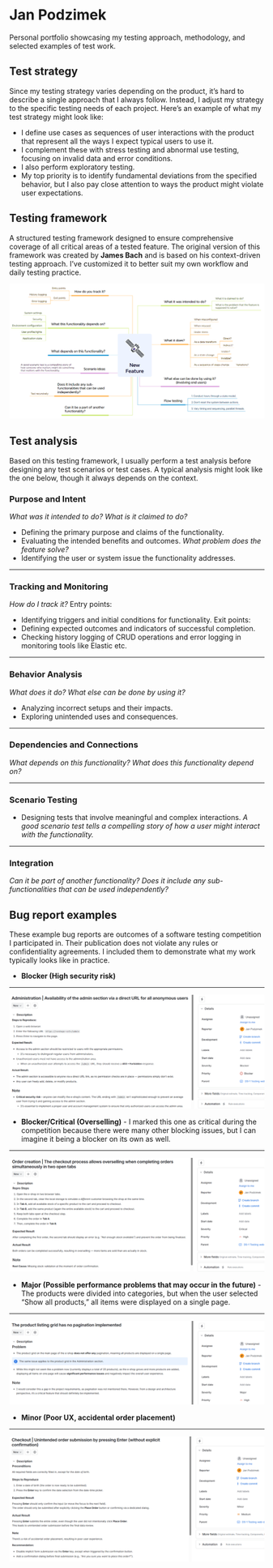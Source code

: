# Jan Podzimek
Personal portfolio showcasing my testing approach, methodology, and selected examples of test work.

## Test strategy
Since my testing strategy varies depending on the product, it’s hard to describe a single approach that I always follow. Instead, I adjust my strategy to the specific testing needs of each project. Here’s an example of what my test strategy might look like:
- I define use cases as sequences of user interactions with the product that represent all the ways I expect typical users to use it.  
- I complement these with stress testing and abnormal use testing, focusing on invalid data and error conditions.  
- I also perform exploratory testing.  
- My top priority is to identify fundamental deviations from the specified behavior, but I also pay close attention to ways the product might violate user expectations.

## Testing framework
A structured testing framework designed to ensure comprehensive coverage of all critical areas of a tested feature. The original version of this framework was created by **James Bach** and is based on his context-driven testing approach. I’ve customized it to better suit my own workflow and daily testing practice.

![testing framework](images/feature-testing-framework.png)

## Test analysis
Based on this testing framework, I usually perform a test analysis before designing any test scenarios or test cases. A typical analysis might look like the one below, though it always depends on the context.
### Purpose and Intent
_What was it intended to do?_
_What is it claimed to do?_
- Defining the primary purpose and claims of the functionality.
- Evaluating the intended benefits and outcomes.
_What problem does the feature solve?_
- Identifying the user or system issue the functionality addresses.
---
### Tracking and Monitoring
_How do I track it?_
Entry points:
- Identifying triggers and initial conditions for functionality.
Exit points:
- Defining expected outcomes and indicators of successful completion.
- Checking history logging  of CRUD operations and error logging in monitoring tools like Elastic etc.
---
### Behavior Analysis
_What does it do?_
_What else can be done by using it?_
- Analyzing incorrect setups and their impacts.
- Exploring unintended uses and consequences.

---
### Dependencies and Connections

_What depends on this functionality?_
_What does this functionality depend on?_

---
### Scenario Testing
- Designing tests that involve meaningful and complex interactions.
_A good scenario test tells a compelling story of how a user might interact with the functionality._
---
### Integration
_Can it be part of another functionality?_
_Does it include any sub-functionalities that can be used independently?_

## Bug report examples
These example bug reports are outcomes of a software testing competition I participated in. Their publication does not violate any rules or confidentiality agreements. I included them to demonstrate what my work typically looks like in practice.
- **Blocker (High security risk)**
---
![bug report](images/tc1.png)

- **Blocker/Critical (Overselling)** - I marked this one as critical during the competition because there were many other blocking issues, but I can imagine it being a blocker on its own as well.
---
![bug report](images/tc2.png)

- **Major (Possible performance problems that may occur in the future)** - The products were divided into categories, but when the user selected “Show all products,” all items were displayed on a single page.
---
![bug report](images/tc3.png)

- **Minor (Poor UX, accidental order placement)**
---
![bug report](images/tc4.png)